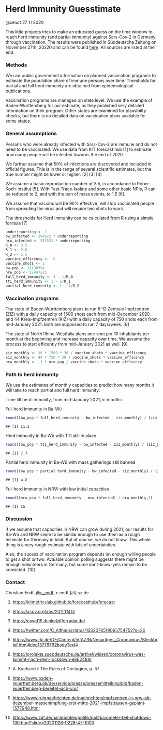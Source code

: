 Herd Immunity Guesstimate
================
@cendt
27 11 2020

This little projects tries to make an educated guess on the time window
to reach herd immunity (and partial immunity) against Sars-Cov-2 in
Germany through vaccination. The results were published in Süddeutsche
Zeitung on November 27th, 20220 and can be found
[here](https://sz.de/1.5130292). All sources are listed at the end.

### Methods

We use public government information on planned vaccination programs to
estimate the population share of immune persons over time. Thresholds
for partial and full herd immunity are obtained from epidemiological
publications.

Vaccination programs are managed on state level. We use the example of
Baden-Württemberg for our estimate, as they published very detailed
information on their program. Other states are examined for plausibilty
checks, but there is no detailed data on vaccination plans available for
some states.

### General assumptions

Persons who were already infected with Sars-Cov-2 are immune and do not
need to be vaccinated. We use data from KIT forecast hub \[1\] to
estimate how many people will be infected towards the end of 2020.

We further assume that 50% of infections are discovered and included in
official figures. This is in the range of several scientific estimates,
but the true number might be lower or higher. \[2\] \[3\] \[4\]

We assume a basic reproduction number of 3.5, in accordance to
Rober-Koch-Institut \[5\]. With Test-Trace-Isolate and some other basic
NPIs, R can be reduced to 2, and with the ban of mass events, to 1.5
\[6\].

We assume that vaccins will be 90% effective, will stop vaccinated
people from spreading the virus and will require two shots to work.

The thresholds for Herd Immunity can be calculated from R using a simple
formula \[7\]

``` r
underreporting <- 2
bw_infected <- 194922 * underreporting
nrw_infected <- 353531 * underreporting
R_0 <- 3.5
R_1 <- 2.0
R_2 <- 1.5
vaccine_efficency <- .9
vaccine_shots <- 2
bw_pop <- 11100394
nrw_pop <- 17947221
full_herd_immunity <- 1 - 1/R_0
tti_herd_immunity <- 1 - 1/R_1
partial_herd_immunity <- 1 - 1/R_2
```

### Vaccination programs

The state of Baden-Württemberg plans to run 8-12 Zentrale Impfzentren
(ZIZ) with a daily capacity of 1500 shots each from mid-December 2020,
and 44 Kreis-Impfzentren (KIZ) with a daily capacity of 750 shots each
from mid-January 2021. Both are supposed to run 7 days/week. \[8\]

The state of North Rhine-Westfalia plans one shot per 10 inhabitants per
month at the beginning and increase capacity over time. We assume the
process to start efficently from mid-January 2021 as well. \[9\]

``` r
ziz_monthly <- 10 * 1500 * 30 / vaccine_shots * vaccine_efficency
kiz_monthly <- 44 * 750 * 30 / vaccine_shots * vaccine_efficency
nrw_monthly <- .1 * nrw_pop / vaccine_shots * vaccine_efficency
```

### Path to herd immunity

We use the estimates of monthly capacities to predict how many months it
will take to reach partial and full herd immunity.

Time till herd immunity, from mid-January 2021, in months:

Full herd immunity in Ba-Wü

``` r
round((bw_pop * full_herd_immunity - bw_infected - ziz_monthly) / (ziz_monthly + kiz_monthly),1)
```

    ## [1] 11.3

Herd immunity in Ba-Wü with TTI still in place

``` r
round((bw_pop * tti_herd_immunity - bw_infected - ziz_monthly) / (ziz_monthly + kiz_monthly),1)
```

    ## [1] 7.7

Partial herd immunity in Ba-Wü with mass gatherings still banned

``` r
round((bw_pop * partial_herd_immunity - bw_infected - ziz_monthly) / (ziz_monthly + kiz_monthly),1)
```

    ## [1] 4.8

Full herd immunity in NRW with low initial capacities

``` r
round((nrw_pop * full_herd_immunity - nrw_infected) / nrw_monthly,1)
```

    ## [1] 15

### Discussion

If we assume that capacities in NRW can grow during 2021, our results
for Ba-Wü and NRW seem to be similar enough to use them as a rough
estimate for Germany in total. But of course, we do not know. This whole
thing is a very rough estimate with lots of uncertainties.

Also, the sucess of vaccination program depends on enough willing people
to get a shot or two. Avaiable opinion polling suggests there might be
enough volunteers in Germany, but some dont-know-yets remain to be
convicted. \[10\]

### Contact

Christian Endt, [@c\_endt](https://twitter.com/c_endt), c.endt \[ät\]
sz.de

1.  <https://kitmetricslab.github.io/forecasthub/forecast>

2.  <https://arxiv.org/abs/2011.11413>

3.  <https://covid19.dunkelzifferradar.de/>

4.  <https://twitter.com/C_Althaus/status/1332076519095754752?s=20>

5.  <https://www.rki.de/DE/Content/InfAZ/N/Neuartiges_Coronavirus/Steckbrief.html#doc13776792bodyText4>

6.  <https://projekte.sueddeutsche.de/artikel/wissen/coronavirus-was-kommt-nach-dem-lockdown-e862488/>

7.  A. Kucharski: The Rules of Contagion, p. 57

8.  <https://www.baden-wuerttemberg.de/de/service/presse/pressemitteilung/pid/baden-wuerttemberg-bereitet-sich-vor/>

9.  <https://www.ruhrnachrichten.de/nachrichten/impfzentren-in-nrw-ab-dezember-massenimpfung-erst-mitte-2021-impfstrassen-geplant-1577948.html>

10. <https://www.zdf.de/nachrichten/politik/politbarometer-teil-shutdown-100.html?slide=20201126-0228-47-1003>
